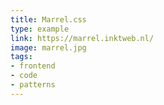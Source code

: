 ```yaml
---
title: Marrel.css
type: example
link: https://marrel.inktweb.nl/
image: marrel.jpg
tags:
- frontend
- code
- patterns
---
```

